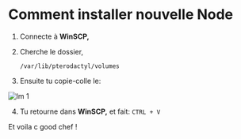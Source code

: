 # Comment installer nouvelle Node 

1) Connecte à **WinSCP,**

2) Cherche le dossier,
   
   ```
   /var/lib/pterodactyl/volumes
   ```

4) Ensuite tu copie-colle le:

![Im 1](https://i.imgur.com/FmEk6qR.png)


4) Tu retourne dans __WinSCP,__ et fait: `CTRL + V`

Et voila c good chef !
